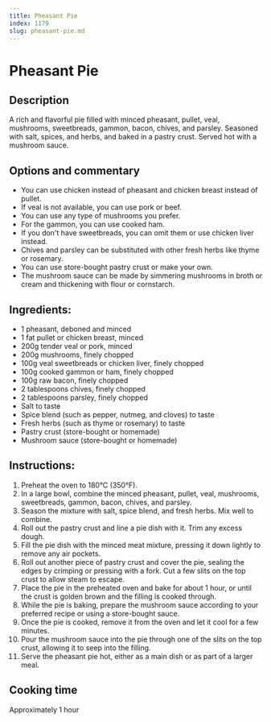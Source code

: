 ```yaml
---
title: Pheasant Pie
index: 1179
slug: pheasant-pie.md
---
```


# Pheasant Pie

## Description
A rich and flavorful pie filled with minced pheasant, pullet, veal, mushrooms, sweetbreads, gammon, bacon, chives, and parsley. Seasoned with salt, spices, and herbs, and baked in a pastry crust. Served hot with a mushroom sauce.

## Options and commentary
- You can use chicken instead of pheasant and chicken breast instead of pullet.
- If veal is not available, you can use pork or beef.
- You can use any type of mushrooms you prefer.
- For the gammon, you can use cooked ham.
- If you don't have sweetbreads, you can omit them or use chicken liver instead.
- Chives and parsley can be substituted with other fresh herbs like thyme or rosemary.
- You can use store-bought pastry crust or make your own.
- The mushroom sauce can be made by simmering mushrooms in broth or cream and thickening with flour or cornstarch.

## Ingredients:
- 1 pheasant, deboned and minced
- 1 fat pullet or chicken breast, minced
- 200g tender veal or pork, minced
- 200g mushrooms, finely chopped
- 100g veal sweetbreads or chicken liver, finely chopped
- 100g cooked gammon or ham, finely chopped
- 100g raw bacon, finely chopped
- 2 tablespoons chives, finely chopped
- 2 tablespoons parsley, finely chopped
- Salt to taste
- Spice blend (such as pepper, nutmeg, and cloves) to taste
- Fresh herbs (such as thyme or rosemary) to taste
- Pastry crust (store-bought or homemade)
- Mushroom sauce (store-bought or homemade)

## Instructions:
1. Preheat the oven to 180°C (350°F).
2. In a large bowl, combine the minced pheasant, pullet, veal, mushrooms, sweetbreads, gammon, bacon, chives, and parsley.
3. Season the mixture with salt, spice blend, and fresh herbs. Mix well to combine.
4. Roll out the pastry crust and line a pie dish with it. Trim any excess dough.
5. Fill the pie dish with the minced meat mixture, pressing it down lightly to remove any air pockets.
6. Roll out another piece of pastry crust and cover the pie, sealing the edges by crimping or pressing with a fork. Cut a few slits on the top crust to allow steam to escape.
7. Place the pie in the preheated oven and bake for about 1 hour, or until the crust is golden brown and the filling is cooked through.
8. While the pie is baking, prepare the mushroom sauce according to your preferred recipe or using a store-bought sauce.
9. Once the pie is cooked, remove it from the oven and let it cool for a few minutes.
10. Pour the mushroom sauce into the pie through one of the slits on the top crust, allowing it to seep into the filling.
11. Serve the pheasant pie hot, either as a main dish or as part of a larger meal.

## Cooking time
Approximately 1 hour